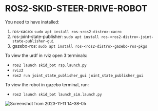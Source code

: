 # ROS2-SKID-STEER-DRIVE-ROBOT

You need to have installed:
<br>
1. ros-xacro: `sudo apt install ros-<ros2-distro>-xacro`
1. ros-joint-state-publisher: `sudo apt install ros-<ros2-distro>-joint-state-publisher-gui`
1. gazebo-ros: `sudo apt install ros-<ros2-distro>-gazebo-ros-pkgs`

To view the urdf in rviz open 3 terminals:
* `ros2 launch skid_bot rsp.launch.py`
* `rviz2`
* `ros2 run joint_state_publisher_gui joint_state_publisher_gui`

To view the robot in gazebo terminal, run:
* `ros2 launch skid_bot launch_sim.launch.py`


![Screenshot from 2023-11-11 14-38-05](https://github.com/odobot/ROS2-SKID-STEER-DRIVE-ROBOT/assets/103571670/1ca75905-30df-47aa-8e81-8c8cce5b99e7)
